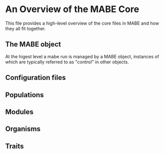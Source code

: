 # An Overview of the MABE Core

This file provides a high-level overview of the core files in MABE and how they all fit together.

## The MABE object

At the higest level a mabe run is managed by a MABE object, instances of which are typically
referred to as "control" in other objects.

## Configuration files

## Populations

## Modules

## Organisms

## Traits
